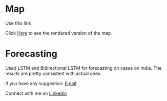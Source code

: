 # Map

Use this link

Click [Here](https://sadilkhan.github.io/COVID-19-Analysis/corona_country.html) to see the rendered version of the map

# Forecasting

Used LSTM and Bidirectional LSTM for forecasting on cases on India.
The results are pretty consistent with actual ones.

If you have any suggestion:
[Email](mdsadilkhan99@gmail.com)

Connect with me on [Linkedin](https://www.linkedin.com/in/md-sadil-khan-a96568170)

